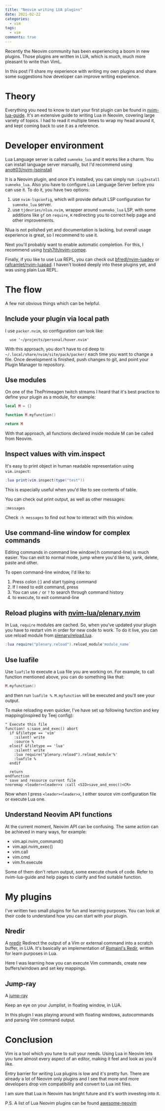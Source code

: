 ```yaml
---
title: "Neovim writing LUA plugins"
date: 2021-02-22
categories:
  - vim
tags:
  - vim
comments: true
---
```


Recently the Neovim community has been experiencing a boom in new plugins.
Those plugins are written in LUA, which is much, much more pleasant to write
than VimL.

In this post I'll share my experience with writing my own plugins and share some
suggestions how developer can improve writing experience.

# Theory

Everything you need to know to start your first plugin can be found in
[nvim-lua-guide](https://github.com/nanotee/nvim-lua-guide). It's an
extensive guide to writing Lua in Neovim, covering large variety of topics. I
had to read it multiple times to wrap my head around it, and kept coming back
to use it as a reference.

# Developer environment

Lua Language server is called `sumneko_lua` and it works like a charm. You can
install language server manually, but I'd recommend using [anott03/nvim-lspinstall](https://github.com/anott03/nvim-lspinstall)

It is a Neovim plugin, and once it's installed, you can simply run `:LspInstall
sumneko_lua`.
Also you have to configure Lua Language Server before you can use it. To do it,
you have two options:
1. use `nvim-lspconfig`, which will provide default LSP configuration for
   `sumneko_lua` server.
2. use `tjdevries/nlua.nvim`, wrapper around `sumneko_lua` LSP, with some
   additions like `gf` on `require`, `K` redirecting you to correct help page
   and other improvements.

Nlua is not polished yet and documentation is lacking, but overall usage
experience is great, so I recommend to use it.

Next you'll probably want to enable automatic completion. For this, I recommend
using [hrsh7th/nvim-compe](https://github.com/hrsh7th/nvim-compe).

Finally, if you like to use Lua REPL, you can check out [bfredl/nvim-luadev](https://github.com/bfredl/nvim-luadev)
or [rafcamlet/nvim-luapad](https://github.com/rafcamlet/nvim-luapad). I haven't
looked deeply into these plugins yet, and was using plain Lua REPL.


# The flow

A few not obvious things which can be helpful.

## Include your plugin via local path

I use `packer.nvim`, so configuration can look like:
```vim
  use '~/projects/personal/hover.nvim'
```

With this approach, you don't have to cd deep to `~/.local/share/nvim/site/pack/packer/`
each time you want to change a file. Once development is finished, push changes
to git, and point your Plugin Manager to repository.

## Use modules

On one of the ThePrimeagen twitch streams I heard that it's best practice to 
define your plugin as a module, for example:

```lua
local M = {}

function M.myfunction()

return M
```

With that approach, all functions declared inside module M can be called from
Neovim.

## Inspect values with vim.inspect

It's easy to print object in human readable representation using `vim.inspect`:

```lua
:lua print(vim.inspect(type("test"))
```
This is especially useful when you'd like to see contents of table.

You can check out print output, as well as other messages:
```vim
:messages
```

Check `:h messages` to find out how to interact with this window.

## Use command-line window for complex commands

Editing commands in command line window(:h command-line) is much easier. You can exit
to normal mode, jump where you'd like to, yank, delete, paste and other.

To open command-line window, I'd like to:
1. Press colon (:) and start typing command
2. If I need to edit command, press <C-f>
3. You can use `/` or `?` to search through command history
4. <CR> to execute, <Esc> to exit command-line

## Reload plugins with [nvim-lua/plenary.nvim](https://github.com/nvim-lua/plenary.nvim)

In Lua, `require` modules are cached. So, when you've updated your plugin you
have to restart vim in order for new code to work. To do it live, you can use
reload module from
[plenary/reload.lua](https://github.com/nvim-lua/plenary.nvim/blob/master/lua/plenary/reload.lua).

```Lua
:lua require("plenary.reload").reload_module'module_name`
```

## Use luafile

Use `luafile` to execute a Lua file you are working on. For example, to call
function mentioned above, you can do something like that:

```LUA
M.myfunction()
```

and then run `luafile %`. `M.myfunction` will be executed and you'll see your
output.

To make reloading even quicker, I've have set up following function and
key mapping(inspired by Teej config):

```vim
" Execute this file
function! s:save_and_exec() abort
  if &filetype == 'vim'
    :silent! write
    :source %
  elseif &filetype == 'lua'
    :silent! write
    :lua require("plenary.reload").reload_module'%'
    :luafile %
  endif

  return
endfunction
" save and resource current file
nnoremap <leader><leader>x :call <SID>save_and_exec()<CR>
```

Now when I press `<leader><leader>x`, I either source vim configuration file or
execute Lua one.

## Understand Neovim API functions

At the current moment, Neovim API can be confusing. The same action can be
achieved in many ways, for example:
* vim.api.nvim_command()
* vim.api.nvim_exec()
* vim.call
* vim.cmd
* vim.fn.execute

Some of them don't return output, some execute chunk of code. Refer to
nvim-lua-guide and help pages to clarify and find suitable function.

# My plugins

I've written two small plugins for fun and learning purposes. You can look at
their code to understand how you can start with your plugin.

## Nredir

A [nredir](https://github.com/sbulav/nredir.nvim) Redirect the output of a Vim
or external command into a scratch buffer, in LUA.
It's basically an implementation of [Romainl's Redir](https://gist.github.com/romainl/eae0a260ab9c135390c30cd370c20cd7),
written for learn purposes in Lua.

Here I was learning how you can execute Vim commands, create new buffers/windows
and set key mappings.

## Jump-ray

A [jump-ray](https://github.com/sbulav/jump-ray.nvim)

Keep an eye on your Jumplist, in floating window, in LUA.

In this plugin I was playing around with floating windows, autocommands and
parsing Vim command output.

# Conclusion

Vim is a tool which you tune to suit your needs. Using Lua in Neovim lets you tune
almost every aspect of an editor, making it feel and look as you'd like.

Entry barrier for writing Lua plugins is low and it's pretty fun.
There are already a lot of Neovim only plugins and I see that more and more
developers drop vim compatibility and convert to Lua init files.

I am sure that Lua in Neovim has bright future and it's worth investing into it.

P.S. A list of Lua Neovim plugins can be found [awesome-neovim](https://github.com/rockerBOO/awesome-neovim)
